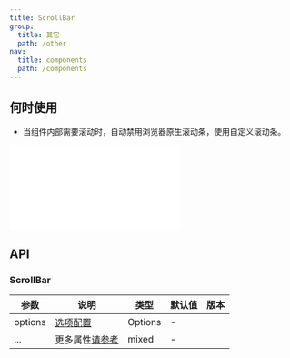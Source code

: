 ```yaml
---
title: ScrollBar
group:
  title: 其它
  path: /other
nav:
  title: components
  path: /components
---
```


## 何时使用

- 当组件内部需要滚动时，自动禁用浏览器原生滚动条，使用自定义滚动条。

<embed src="./demo/basic.md"></embed>

## API

### ScrollBar

| 参数    | 说明                                                                  | 类型    | 默认值 | 版本 |
| ------- | --------------------------------------------------------------------- | ------- | ------ | ---- |
| options | [选项配置](https://github.com/mdbootstrap/perfect-scrollbar#options)  | Options | -      |      |
| ...     | 更多属性[请参考](https://github.com/goldenyz/react-perfect-scrollbar) | mixed   | -      |      |
